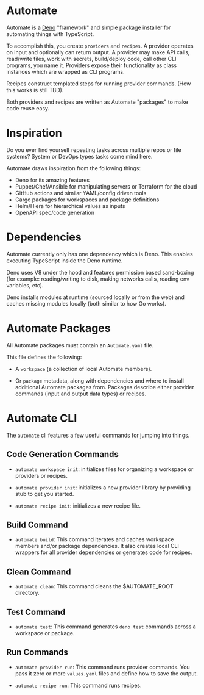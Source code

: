 # Automate

Automate is a [Deno](https://deno.land/) "framework" and simple package installer for automating things with TypeScript.

To accomplish this, you create `providers` and `recipes`. A provider operates on input and optionally can return output. A provider may make API calls, read/write files, work with secrets, build/deploy code, call other CLI programs, you name it. Providers expose their functionality as class instances which are wrapped as CLI programs.

Recipes construct templated steps for running provider commands. (How this works is still TBD).

Both providers and recipes are written as Automate "packages" to make code reuse easy.

# Inspiration

Do you ever find yourself repeating tasks across multiple repos or file systems? System or DevOps types tasks come mind here. 

Automate draws inspiration from the following things:

- Deno for its amazing features
- Puppet/Chef/Ansible for manipulating servers or Terraform for the cloud
- GitHub actions and similar YAML/config driven tools
- Cargo packages for workspaces and package definitions
- Helm/Hiera for hierarchical values as inputs
- OpenAPI spec/code generation

# Dependencies

Automate currently only has one dependency which is Deno. This enables executing TypeScript inside the Deno runtime.

Deno uses V8 under the hood and features permission based sand-boxing (for example: reading/writing to disk, making networks calls, reading env variables, etc).

Deno installs modules at runtime (sourced locally or from the web) and caches missing modules locally (both similar to how Go works).

# Automate Packages

All Automate packages must contain an `Automate.yaml` file.

This file defines the following:

- A `workspace` (a collection of local Automate members).

- Or `package` metadata, along with dependencies and where to install additional Automate packages from. Packages describe either provider commands (input and output data types) or recipes.

# Automate CLI

The `automate` cli features a few useful commands for jumping into things.

## Code Generation Commands

- `automate workspace init`: initializes files for organizing a workspace or providers or recipes.

- `automate provider init`: initializes a new provider library by providing stub to get you started.

- `automate recipe init`: initializes a new recipe file.

## Build Command

- `automate build`: This command iterates and caches workspace members and/or package dependencies. It also creates local CLI wrappers for all provider dependencies or generates code for recipes.

## Clean Command

- `automate clean`: This command cleans the $AUTOMATE_ROOT directory.

## Test Command

- `automate test`: This command generates `deno test` commands across a workspace or package.

## Run Commands

- `automate provider run`: This command runs provider commands. You pass it zero or more `values.yaml` files and define how to save the output.

- `automate recipe run`: This command runs recipes.
